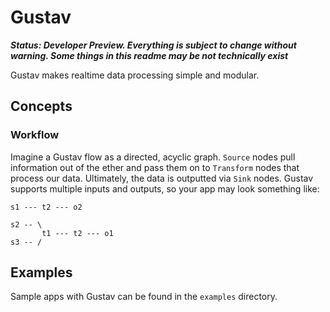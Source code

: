 # Gustav

***Status: Developer Preview.  Everything is subject to change without warning.  Some things in this readme may be not technically exist***

Gustav makes realtime data processing simple and modular.


## Concepts

### Workflow

Imagine a Gustav flow as a directed, acyclic graph.  `Source` nodes pull information out of the ether and pass them on to `Transform` nodes that process our data.  Ultimately, the data is outputted via `Sink` nodes.  Gustav supports multiple inputs and outputs, so your app may look something like:

```
s1 --- t2 --- o2

s2 -- \
       t1 --- t2 --- o1
s3 -- /
```

## Examples

Sample apps with Gustav can be found in the `examples` directory.